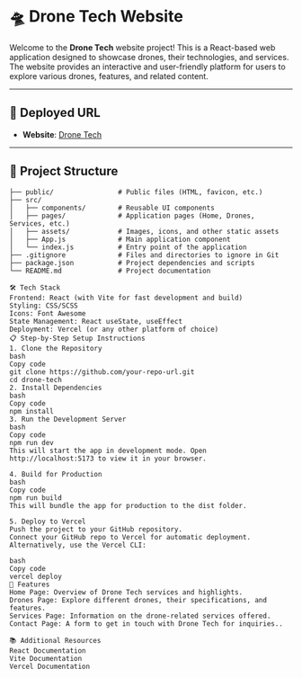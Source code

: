 # 🛸 Drone Tech Website

Welcome to the **Drone Tech** website project! This is a React-based web application designed to showcase drones, their technologies, and services. The website provides an interactive and user-friendly platform for users to explore various drones, features, and related content.

---

## 🚀 Deployed URL

- **Website**: [Drone Tech](https://drone-tech.vercel.app/)

---

## 📁 Project Structure

```plaintext
├── public/                # Public files (HTML, favicon, etc.)
├── src/
│   ├── components/        # Reusable UI components
│   ├── pages/             # Application pages (Home, Drones, Services, etc.)
│   ├── assets/            # Images, icons, and other static assets
│   ├── App.js             # Main application component
│   └── index.js           # Entry point of the application
├── .gitignore             # Files and directories to ignore in Git
├── package.json           # Project dependencies and scripts
└── README.md              # Project documentation

🛠️ Tech Stack
Frontend: React (with Vite for fast development and build)
Styling: CSS/SCSS
Icons: Font Awesome
State Management: React useState, useEffect
Deployment: Vercel (or any other platform of choice)
📋 Step-by-Step Setup Instructions
1. Clone the Repository
bash
Copy code
git clone https://github.com/your-repo-url.git
cd drone-tech
2. Install Dependencies
bash
Copy code
npm install
3. Run the Development Server
bash
Copy code
npm run dev
This will start the app in development mode. Open http://localhost:5173 to view it in your browser.

4. Build for Production
bash
Copy code
npm run build
This will bundle the app for production to the dist folder.

5. Deploy to Vercel
Push the project to your GitHub repository.
Connect your GitHub repo to Vercel for automatic deployment.
Alternatively, use the Vercel CLI:

bash
Copy code
vercel deploy
🌟 Features
Home Page: Overview of Drone Tech services and highlights.
Drones Page: Explore different drones, their specifications, and features.
Services Page: Information on the drone-related services offered.
Contact Page: A form to get in touch with Drone Tech for inquiries..

📚 Additional Resources
React Documentation
Vite Documentation
Vercel Documentation
